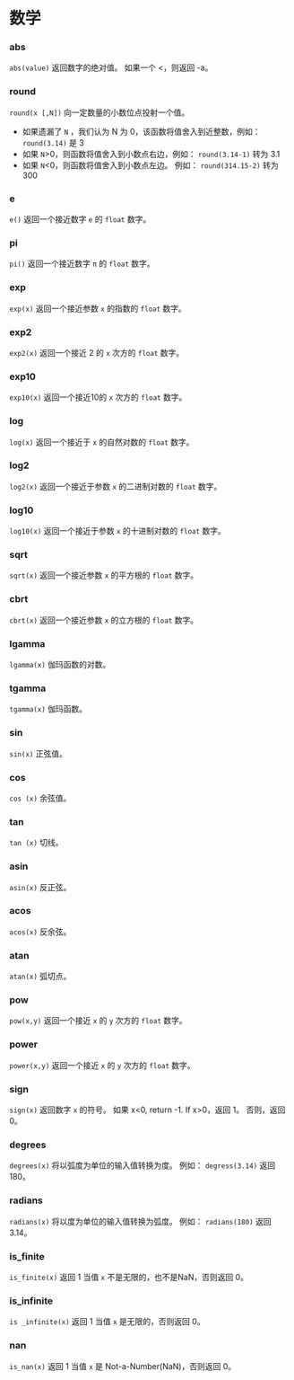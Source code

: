 # 数学

### abs

`abs(value)` 返回数字的绝对值。 如果一个 <，则返回 -a。



### round

`round(x [,N])` 向一定数量的小数位点投射一个值。

* 如果遗漏了 `N` ，我们认为 N 为 0，该函数将值舍入到近整数，例如： `round(3.14)` 是 3
* 如果 `N`>0，则函数将值舍入到小数点右边，例如： `round(3.14-1)` 转为 3.1
* 如果 `N`<0，则函数将值舍入到小数点左边。 例如： `round(314.15-2)` 转为 300

### e

`e()` 返回一个接近数字 `e` 的 `float` 数字。



### pi

`pi()` 返回一个接近数字 `π` 的 `float` 数字。



### exp

`exp(x)` 返回一个接近参数 `x` 的指数的 `float` 数字。

### exp2

`exp2(x)` 返回一个接近 2 的 `x` 次方的 `float` 数字。

### exp10

`exp10(x)` 返回一个接近10的 `x` 次方的 `float` 数字。



### log

`log(x)`  返回一个接近于 `x` 的自然对数的 `float` 数字。

### log2

`log2(x)` 返回一个接近于参数 `x` 的二进制对数的 `float` 数字。

### log10

`log10(x)` 返回一个接近于参数 `x` 的十进制对数的 `float` 数字。



### sqrt

`sqrt(x)` 返回一个接近参数 `x` 的平方根的 `float` 数字。



### cbrt

`cbrt(x)` 返回一个接近参数 `x` 的立方根的 `float` 数字。


### lgamma

`lgamma(x)` 伽玛函数的对数。



### tgamma

`tgamma(x)` 伽玛函数。


### sin

`sin(x)` 正弦值。


### cos

`cos (x)` 余弦值。



### tan

`tan (x)` 切线。



### asin

`asin(x)` 反正弦。



### acos

`acos(x)` 反余弦。

### atan

`atan(x)` 弧切点。



### pow

`pow(x,y)` 返回一个接近 `x` 的 `y` 次方的 `float` 数字。



### power

`power(x,y)` 返回一个接近 `x` 的 `y` 次方的 `float` 数字。



### sign

`sign(x)` 返回数字 `x` 的符号。 如果 x<0, return -1. If x>0，返回 1。 否则，返回0。



### degrees

`degrees(x)` 将以弧度为单位的输入值转换为度。 例如： `degress(3.14)` 返回 180。

### radians

`radians(x)` 将以度为单位的输入值转换为弧度。 例如： `radians(180)` 返回 3.14。

### is_finite

`is_finite(x)` 返回 1 当值 `x` 不是无限的，也不是NaN，否则返回 0。

### is_infinite

`is _infinite(x)` 返回 1 当值 `x` 是无限的，否则返回 0。

### nan

`is_nan(x)` 返回 1 当值 `x` 是 Not-a-Number(NaN)，否则返回 0。